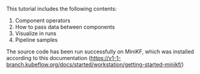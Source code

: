 This tutorial includes the following contents:
1. Component operators
2. How to pass data between components
3. Visualize in runs
4. Pipeline samples

The source code has been run successfully on MiniKF, which was installed according to this documentation (https://v1-1-branch.kubeflow.org/docs/started/workstation/getting-started-minikf/)